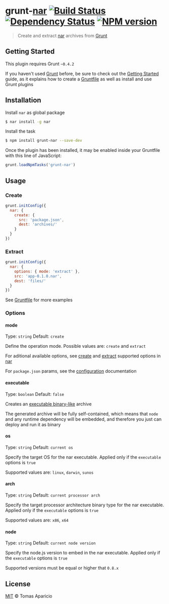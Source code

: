 # grunt-[nar](https://github.com/h2non/nar) [![Build Status](https://travis-ci.org/h2non/grunt-nar.svg?branch=master)][travis] [![Dependency Status](https://gemnasium.com/h2non/grunt-nar.png)][gemnasium] [![NPM version](https://badge.fury.io/js/grunt-nar.png)][npm]

> Create and extract [nar][nar] archives from [Grunt][grunt]

## Getting Started

This plugin requires Grunt `~0.4.2`

If you haven't used [Grunt](http://gruntjs.com/) before, be sure to check out 
the [Getting Started](http://gruntjs.com/getting-started) guide, as it explains 
how to create a [Gruntfile](http://gruntjs.com/sample-gruntfile) as well as install and use Grunt plugins

## Installation

Install `nar` as global package
```bash
$ nar install -g nar
```

Install the task
```bash
$ npm install grunt-nar --save-dev
```

Once the plugin has been installed, it may be enabled 
inside your Gruntfile with this line of JavaScript:

```js
grunt.loadNpmTasks('grunt-nar')
```

## Usage

### Create

```js
grunt.initConfig({
  nar: {
    create: {
      src: 'package.json',
      dest: 'archives/'
    }
  }
})
```

### Extract

```js
grunt.initConfig({
  nar: {
    options: { mode: 'extract' },
    src: 'app-0.1.0.nar',
    dest: 'files/'
  }
})
```

See [Gruntfile][example] for more examples
 
### Options

#### mode 
Type: `string` Default: `create`

Define the operation mode. Possible values are: `create` and `extract`

For aditional available options, see [create][create-options] 
and [extract][extract-options] supported options in [nar][nar]

For `package.json` params, see the [configuration](https://github.com/h2non/nar#configuration) documentation

#### executable
Type: `boolean` Default: `false`

Creates an [executable binary-like](https://github.com/h2non/nar#executables) archive

The generated archive will be fully self-contained, which means 
that `node` and any runtime dependency will be embedded,
and therefore you just can deploy and run it as binary

#### os
Type: `string` Default: `current os`

Specify the target OS for the nar executable. 
Applied only if the `executable` options is `true`

Supported values are: `linux`, `darwin`, `sunos`

#### arch
Type: `string` Default: `current processor arch`

Specify the target processor architecture binary type for the nar executable. 
Applied only if the `executable` options is `true`

Supported values are: `x86`, `x64`

#### node
Type: `string` Default: `current node version`

Specify the node.js version to embed in the nar executable. 
Applied only if the `executable` options is `true`

Supported versions must be equal or higher that `0.8.x`

## License

[MIT](http://opensource.org/licenses/MIT) © Tomas Aparicio

[nar]: https://github.com/h2non/nar
[travis]: https://travis-ci.org/h2non/grunt-nar
[gemnasium]: https://gemnasium.com/h2non/grunt-nar
[npm]: http://npmjs.org/package/grunt-nar
[grunt]: http://gruntjs.com
[example]: https://github.com/h2non/grunt-nar/blob/master/Gruntfile.coffee
[create-options]: https://github.com/h2non/nar#narcreateoptions
[extract-options]: https://github.com/h2non/nar#narextractoptions
